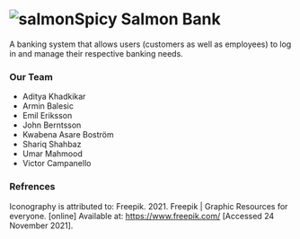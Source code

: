 # ![salmon](https://i.ibb.co/ydnLrgh/salmon.png)Spicy Salmon Bank
A banking system that allows users (customers as well as employees) to log in and manage their respective banking needs.


### Our Team
- Aditya Khadkikar
- Armin Balesic
- Emil Eriksson
- John Berntsson
- Kwabena Asare Boström
- Shariq Shahbaz
- Umar Mahmood
- Victor Campanello

### Refrences
Iconography is attributed to:
Freepik. 2021. Freepik | Graphic Resources for everyone. [online] Available at: <https://www.freepik.com/> [Accessed 24 November 2021].
